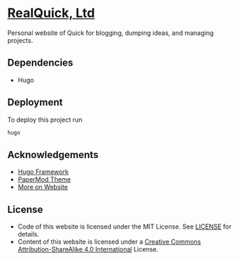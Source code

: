 # [RealQuick, Ltd](https://realquick.ltd)
Personal website of Quick for blogging, dumping ideas, and managing projects.

## Dependencies
- Hugo

## Deployment
To deploy this project run

```bash
hugo
```

## Acknowledgements
 - [Hugo Framework](https://gohugo.io/)
 - [PaperMod Theme](https://github.com/adityatelange/hugo-PaperMod/)
 - [More on Website](https://realquick.ltd/credits)

## License
- Code of this website is licensed under the MIT License. See [LICENSE](https://github.com/RealQuickLtd/website/blob/master/LICENSE) for details.
- Content of this website is licensed under a [Creative Commons Attribution-ShareAlike 4.0 International](https://creativecommons.org/licenses/by-sa/4.0/) License.